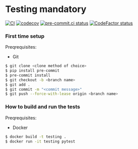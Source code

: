 # Testing mandatory
[![CI](https://github.com/AndreasPB/sd-sem1-testing/actions/workflows/main.yml/badge.svg)](https://github.com/AndreasPB/sd-sem1-testing/actions/workflows/main.yml)
[![codecov](https://codecov.io/gh/AndreasPB/sd-sem1-testing/branch/master/graph/badge.svg?token=DDUU0AX37Q)](https://codecov.io/gh/AndreasPB/sd-sem1-testing)
[![pre-commit.ci status](https://results.pre-commit.ci/badge/github/AndreasPB/sd-sem1-testing/master.svg)](https://results.pre-commit.ci/latest/github/AndreasPB/sd-sem1-testing/master)
[![CodeFactor status](https://www.codefactor.io/repository/github/AndreasPB/sd-sem1-testing/badge)](https://www.codefactor.io/repository/github/AndreasPB/sd-sem1-testing)

### First time setup
Preqrequisites:
* Git

```bash
$ git clone <clone method of choice>
$ pip install pre-commit
$ pre-commit install
$ git checkout -b <branch name>
$ git add .
$ git commit -m "<commit message>"
$ git push --force-with-lease origin <branch name>
```

### How to build and run the tests
Preqrequisites:
* Docker

```bash
$ docker build -t testing .
$ docker run -it testing pytest
```
